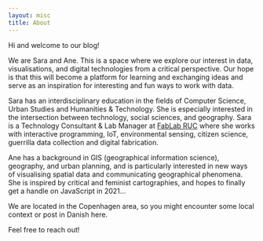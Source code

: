 ```yaml
---
layout: misc
title: About
---
```


Hi and welcome to our blog!

We are Sara and Ane. This is a space where we explore our interest in  data, visualisations, and digital technologies from a critical perspective. Our hope is that this will become a platform for learning and exchanging ideas and serve as an inspiration for interesting and fun ways to work with data.

Sara has an interdisciplinary education in the fields of Computer Science, Urban Studies and Humanities & Technology. She is especially interested in the intersection between technology, social sciences, and geography. Sara is a Technology Consultant & Lab Manager at [FabLab RUC](https://fablab.ruc.dk) where she works with interactive programming, IoT, environmental sensing, citizen science, guerrilla data collection and digital fabrication.

Ane has a background in GIS (geographical information science), geography, and urban planning, and is particularly interested in new ways of visualising spatial data and communicating geographical phenomena. She is inspired by critical and feminist cartographies, and hopes to finally get a handle on JavaScript in 2021...

We are located in the Copenhagen area, so you might encounter some local context or post in Danish here.

Feel free to reach out!
